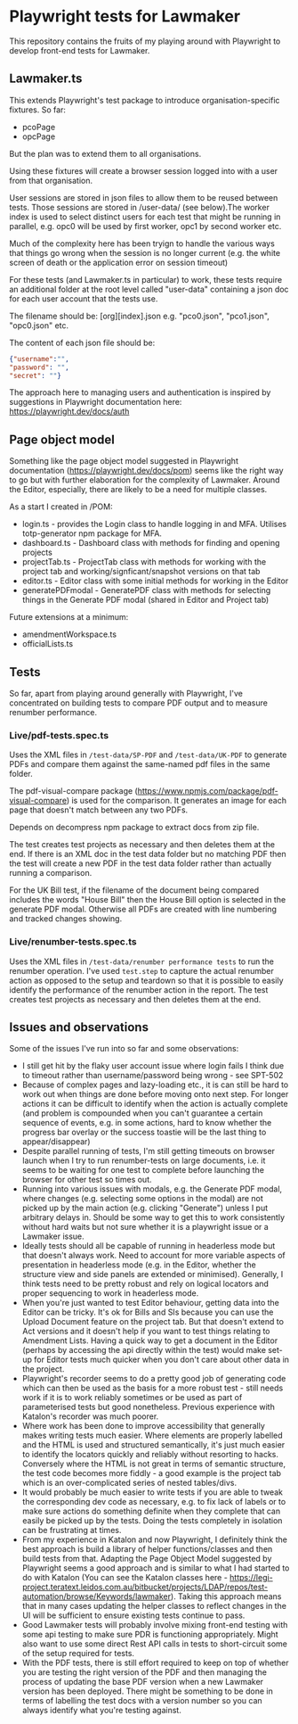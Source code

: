 # Playwright tests for Lawmaker
This repository contains the fruits of my playing around with Playwright to develop front-end tests for Lawmaker.

## Lawmaker.ts
This extends Playwright's test package to introduce organisation-specific fixtures. So far:
* pcoPage
* opcPage

But the plan was to extend them to all organisations.

Using these fixtures will create a browser session logged into with a user from that organisation.

User sessions are stored in json files to allow them to be reused between tests. Those sessions are stored in /user-data/ (see below).The worker index is used to select distinct users for each test that might be running in parallel, e.g. opc0 will be used by first worker, opc1 by second worker etc.

Much of the complexity here has been tryign to handle the various ways that things go wrong when the session is no longer current (e.g. the white screen of death or the application error on session timeout)

For these tests (and Lawmaker.ts in particular) to work, these tests require an additional folder at the root level called "user-data" containing a json doc for each user account that the tests use.

The filename should be: [org][index].json e.g. "pco0.json", "pco1.json", "opc0.json" etc.

The content of each json file should be:
```json
{"username":"",
"password": "",
"secret": ""}
```

The approach here to managing users and authentication is inspired by suggestions in Playwright documentation here: https://playwright.dev/docs/auth

## Page object model
Something like the page object model suggested in Playwright documentation (https://playwright.dev/docs/pom) seems like the right way to go but with further elaboration for the complexity of Lawmaker. Around the Editor, especially, there are likely to be a need for multiple classes.

As a start I created in /POM:
* login.ts - provides the Login class to handle logging in and MFA. Utilises totp-generator npm package for MFA.
* dashboard.ts - Dashboard class with methods for finding and opening projects
* projectTab.ts - ProjectTab class with methods for working with the project tab and working/signficant/snapshot versions on that tab
* editor.ts - Editor class with some initial methods for working in the Editor
* generatePDFmodal - GeneratePDF class with methods for selecting things in the Generate PDF modal (shared in Editor and Project tab)

Future extensions at a minimum:
* amendmentWorkspace.ts
* officialLists.ts

## Tests
So far, apart from playing around generally with Playwright, I've concentrated on building tests to compare PDF output and to measure renumber performance.

### Live/pdf-tests.spec.ts
Uses the XML files in `/test-data/SP-PDF` and `/test-data/UK-PDF` to generate PDFs and compare them against the same-named pdf files in the same folder.

The pdf-visual-compare package (https://www.npmjs.com/package/pdf-visual-compare) is used for the comparison. It generates an image for each page that doesn't match between any two PDFs.

Depends on decompress npm package to extract docs from zip file.

The test creates test projects as necessary and then deletes them at the end. If there is an XML doc in the test data folder but no matching PDF then the test will create a new PDF in the test data folder rather than actually running a comparison.

For the UK Bill test, if the filename of the document being compared includes the words "House Bill" then the House Bill option is selected in the generate PDF modal. Otherwise all PDFs are created with line numbering and tracked changes showing.

### Live/renumber-tests.spec.ts
Uses the XML files in `/test-data/renumber performance tests` to run the renumber operation. I've used `test.step` to capture the actual renumber action as opposed to the setup and teardown so that it is possible to easily identify the performance of the renumber action in the report. The test creates test projects as necessary and then deletes them at the end.

## Issues and observations
Some of the issues I've run into so far and some observations:
* I still get hit by the flaky user account issue where login fails I think due to timeout rather than username/password being wrong - see SPT-502
* Because of complex pages and lazy-loading etc., it is can still be hard to work out when things are done before moving onto next step. For longer actions it can be difficult to identify when the action is actually complete (and problem is compounded when you can't guarantee a certain sequence of events, e.g. in some actions, hard to know whether the progress bar overlay or the success toastie will be the last thing to appear/disappear)
* Despite parallel running of tests, I'm still getting timeouts on browser launch when I try to run renumber-tests on large documents, i.e. it seems to be waiting for one test to complete before launching the browser for other test so times out.
* Running into various issues with modals, e.g. the Generate PDF modal, where changes (e.g. selecting some options in the modal) are not picked up by the main action (e.g. clicking "Generate") unless I put arbitrary delays in. Should be some way to get this to work consistently without hard waits but not sure whether it is a playwright issue or a Lawmaker issue.
* Ideally tests should all be capable of running in headerless mode but that doesn't always work. Need to account for more variable aspects of presentation in headerless mode (e.g. in the Editor, whether the structure view and side panels are extended or minimised). Generally, I think tests need to be pretty robust and rely on logical locators and proper sequencing to work in headerless mode.
* When you're just wanted to test Editor behaviour, getting data into the Editor can be tricky. It's ok for Bills and SIs because you can use the Upload Document feature on the project tab. But that doesn't extend to Act versions and it doesn't help if you want to test things relating to Amendment Lists. Having a quick way to get a document in the Editor (perhaps by accessing the api directly within the test) would make set-up for Editor tests much quicker when you don't care about other data in the project.
* Playwright's recorder seems to do a pretty good job of generating code which can then be used as the basis for a more robust test - still needs work if it is to work reliably sometimes or be used as part of parameterised tests but good nonetheless. Previous experience with Katalon's recorder was much poorer.
* Where work has been done to improve accessibility that generally makes writing tests much easier. Where elements are properly labelled and the HTML is used and structured semantically, it's just much easier to identify the locators quickly and reliably without resorting to hacks. Conversely where the HTML is not great in terms of semantic structure, the test code becomes more fiddly - a good example is the project tab which is an over-complicated series of nested tables/divs.
* It would probably be much easier to write tests if you are able to tweak the corresponding dev code as necessary, e.g. to fix lack of labels or to make sure actions do something definite when they complete that can easily be picked up by the tests. Doing the tests completely in isolation can be frustrating at times.
* From my experience in Katalon and now Playwright, I definitely think the best approach is build a library of helper functions/classes and then build tests from that. Adapting the Page Object Model suggested by Playwright seems a good approach and is similar to what I had started to do with Katalon (You can see the Katalon classes here - https://legi-project.teratext.leidos.com.au/bitbucket/projects/LDAP/repos/test-automation/browse/Keywords/lawmaker). Taking this approach means that in many cases updating the helper classes to reflect changes in the UI will be sufficient to ensure existing tests continue to pass.
* Good Lawmaker tests will probably involve mixing front-end testing with some api testing to make sure PDR is functioning appropriately. Might also want to use some direct Rest API calls in tests to short-circuit some of the setup required for tests.
* With the PDF tests, there is still effort required to keep on top of whether you are testing the right version of the PDF and then managing the process of updating the base PDF version when a new Lawmaker version has been deployed. There might be something to be done in terms of labelling the test docs with a version number so you can always identify what you're testing against.
